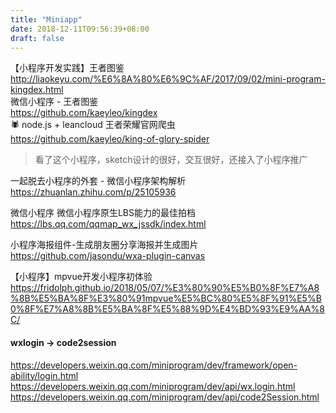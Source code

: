 ```yaml
---
title: "Miniapp"
date: 2018-12-11T09:56:39+08:00
draft: false
---
```


【小程序开发实践】王者图鉴  
http://liaokeyu.com/%E6%8A%80%E6%9C%AF/2017/09/02/mini-program-kingdex.html  
微信小程序 - 王者图鉴  
https://github.com/kaeyleo/kingdex  
🕷️ node.js + leancloud 王者荣耀官网爬虫  
https://github.com/kaeyleo/king-of-glory-spider

> 看了这个小程序，sketch设计的很好，交互很好，还接入了小程序推广

一起脱去小程序的外套 - 微信小程序架构解析  
https://zhuanlan.zhihu.com/p/25105936

微信小程序 微信小程序原生LBS能力的最佳拍档  
https://lbs.qq.com/qqmap_wx_jssdk/index.html


小程序海报组件-生成朋友圈分享海报并生成图片  
https://github.com/jasondu/wxa-plugin-canvas


【小程序】mpvue开发小程序初体验  
https://fridolph.github.io/2018/05/07/%E3%80%90%E5%B0%8F%E7%A8%8B%E5%BA%8F%E3%80%91mpvue%E5%BC%80%E5%8F%91%E5%B0%8F%E7%A8%8B%E5%BA%8F%E5%88%9D%E4%BD%93%E9%AA%8C/

#### wxlogin -> code2session

https://developers.weixin.qq.com/miniprogram/dev/framework/open-ability/login.html  
https://developers.weixin.qq.com/miniprogram/dev/api/wx.login.html  
https://developers.weixin.qq.com/miniprogram/dev/api/code2Session.html